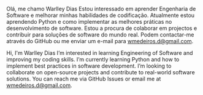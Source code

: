  Olá, me chamo Warlley Dias
Estou interessado em aprender Engenharia de Software e melhorar minhas habilidades de codificação.
 Atualmente estou aprendendo Python e como implementar as melhores práticas no desenvolvimento de software.
 Estou a procura de colaborar em projectos e contribuir para soluções de software do mundo real.
 Podem contactar-me através do GitHub ou me enviar um e-mail para wmedeiros.d@gmail.com.



Hi, I'm Warlley Dias
I’m interested in learning Engineering of Software and improving my coding skills.
 I’m currently learning Python and how to implement best practices in software development.
 I’m looking to collaborate on open-source projects and contribute to real-world software solutions.
 You can reach me via GitHub Issues or email me at wmedeiros.d@gmail.com.


<!---
Diasxz0/Diasxz0 is a ✨ special ✨ repository because its `README.md` (this file) appears on your GitHub profile.
You can click the Preview link to take a look at your changes.
--->
